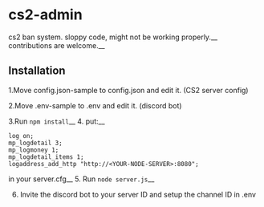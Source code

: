 # cs2-admin
cs2 ban system. sloppy code, might not be working properly.__
contributions are welcome.__
## Installation
1.Move config.json-sample to config.json and edit it. (CS2 server config)

2.Move .env-sample to .env and edit it. (discord bot)

3.Run `npm install`__
4. put:__
```
log on;
mp_logdetail 3;
mp_logmoney 1;
mp_logdetail_items 1;
logaddress_add_http "http://<YOUR-NODE-SERVER>:8080";
```
in your server.cfg__
5. Run `node server.js`__

6. Invite the discord bot to your server ID and setup the channel ID in .env